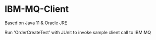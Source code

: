 # IBM-MQ-Client

Based on Java 11 & Oracle JRE

Run 'OrderCreateTest' with JUnit to invoke sample client call to IBM MQ
